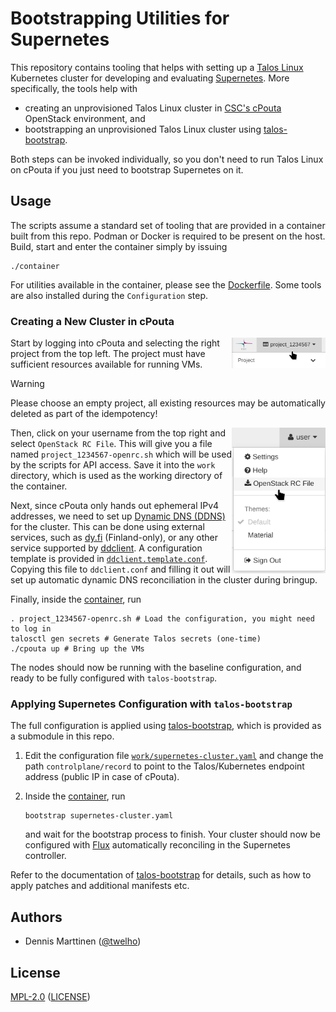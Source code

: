 # Bootstrapping Utilities for Supernetes

This repository contains tooling that helps with setting up a [Talos Linux](https://www.talos.dev/) Kubernetes cluster for developing and evaluating [Supernetes](https://github.com/twelho/talos-bootstrap.git). More specifically, the tools help with

- creating an unprovisioned Talos Linux cluster in [CSC's cPouta](https://research.csc.fi/-/cpouta) OpenStack environment, and
- bootstrapping an unprovisioned Talos Linux cluster using [talos-bootstrap](https://github.com/twelho/talos-bootstrap).

Both steps can be invoked individually, so you don't need to run Talos Linux on cPouta if you just need to bootstrap Supernetes on it.

## Usage

The scripts assume a standard set of tooling that are provided in a container built from this repo. Podman or Docker is required to be present on the host. Build, start and enter the container simply by issuing

```shell
./container
```

For utilities available in the container, please see the [Dockerfile](./Dockerfile). Some tools are also installed during the `Configuration` step.

### Creating a New Cluster in cPouta

<!--suppress CheckImageSize, HtmlDeprecatedAttribute -->
<img width="150" align="right" alt="OpenStack project selection" src="docs/openstack_project.png">

Start by logging into cPouta and selecting the right project from the top left. The project must have sufficient resources available for running VMs.

> [!WARNING]
> Please choose an empty project, all existing resources may be automatically deleted as part of the idempotency!

<img width="150" align="right" alt="OpenStack project selection" src="docs/openstack_rc.png">

Then, click on your username from the top right and select `OpenStack RC File`. This will give you a file named `project_1234567-openrc.sh` which will be used by the scripts for API access. Save it into the `work` directory, which is used as the working directory of the container.

Next, since cPouta only hands out ephemeral IPv4 addresses, we need to set up [Dynamic DNS (DDNS)](https://en.wikipedia.org/wiki/Dynamic_DNS) for the cluster. This can be done using external services, such as [dy.fi](https://www.dy.fi/) (Finland-only), or any other service supported by [ddclient](https://ddclient.net/). A configuration template is provided in [`ddclient.template.conf`](work/ddclient.template.conf). Copying this file to `ddclient.conf` and filling it out will set up automatic dynamic DNS reconciliation in the cluster during bringup.

Finally, inside the [container](#usage), run

```shell
. project_1234567-openrc.sh # Load the configuration, you might need to log in
talosctl gen secrets # Generate Talos secrets (one-time)
./cpouta up # Bring up the VMs
```

The nodes should now be running with the baseline configuration, and ready to be fully configured with `talos-bootstrap`.

### Applying Supernetes Configuration with `talos-bootstrap`

The full configuration is applied using [talos-bootstrap](https://github.com/twelho/talos-bootstrap), which is provided as a submodule in this repo.

1. Edit the configuration file [`work/supernetes-cluster.yaml`](work/supernetes-cluster.yaml) and change the path `controlplane/record` to point to the Talos/Kubernetes endpoint address (public IP in case of cPouta).
2. Inside the [container](#usage), run

   ```shell
   bootstrap supernetes-cluster.yaml
   ```

   and wait for the bootstrap process to finish. Your cluster should now be configured with [Flux](https://fluxcd.io/) automatically reconciling in the Supernetes controller.

Refer to the documentation of [talos-bootstrap](https://github.com/twelho/talos-bootstrap) for details, such as how to apply patches and additional manifests etc.

## Authors

- Dennis Marttinen ([@twelho](https://github.com/twelho))

## License

[MPL-2.0](https://spdx.org/licenses/MPL-2.0.html) ([LICENSE](LICENSE))
